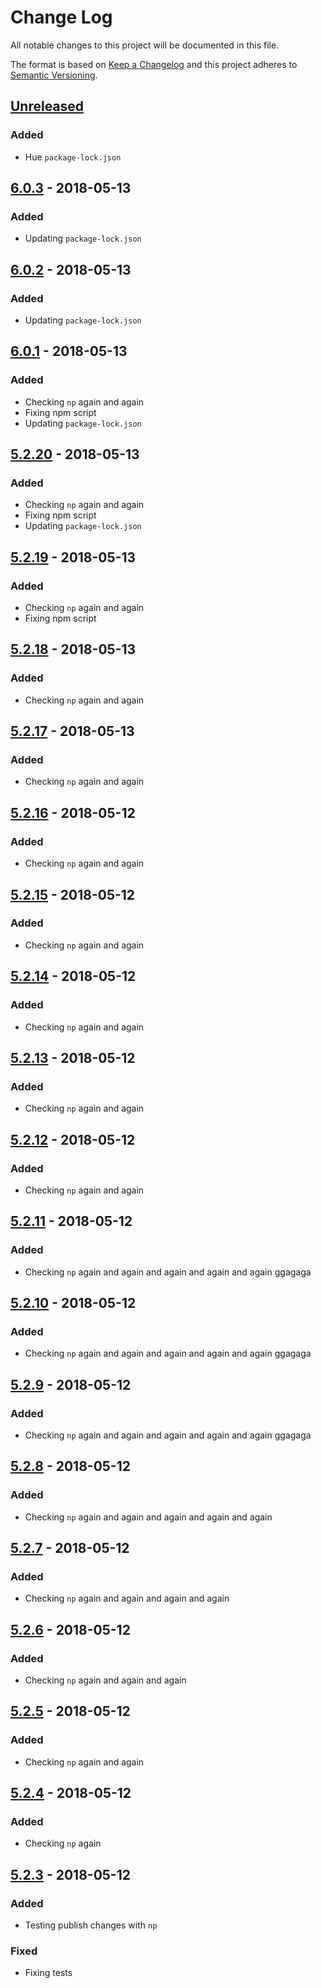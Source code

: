 # Change Log
All notable changes to this project will be documented in this file.

The format is based on [Keep a Changelog](http://keepachangelog.com/)
and this project adheres to [Semantic Versioning](http://semver.org/).

## [Unreleased][]
### Added
- Hue `package-lock.json`

## [6.0.3][] - 2018-05-13
### Added
- Updating `package-lock.json`

## [6.0.2][] - 2018-05-13
### Added
- Updating `package-lock.json`

## [6.0.1][] - 2018-05-13
### Added
- Checking `np` again and again
- Fixing npm script
- Updating `package-lock.json`

## [5.2.20][] - 2018-05-13
### Added
- Checking `np` again and again
- Fixing npm script
- Updating `package-lock.json`

## [5.2.19][] - 2018-05-13
### Added
- Checking `np` again and again
- Fixing npm script

## [5.2.18][] - 2018-05-13
### Added
- Checking `np` again and again

## [5.2.17][] - 2018-05-13
### Added
- Checking `np` again and again

## [5.2.16][] - 2018-05-12
### Added
- Checking `np` again and again

## [5.2.15][] - 2018-05-12
### Added
- Checking `np` again and again

## [5.2.14][] - 2018-05-12
### Added
- Checking `np` again and again

## [5.2.13][] - 2018-05-12
### Added
- Checking `np` again and again

## [5.2.12][] - 2018-05-12
### Added
- Checking `np` again and again

## [5.2.11][] - 2018-05-12
### Added
- Checking `np` again and again and again and again and again ggagaga


## [5.2.10][] - 2018-05-12
### Added
- Checking `np` again and again and again and again and again ggagaga

## [5.2.9][] - 2018-05-12
### Added
- Checking `np` again and again and again and again and again ggagaga

## [5.2.8][] - 2018-05-12
### Added
- Checking `np` again and again and again and again and again

## [5.2.7][] - 2018-05-12
### Added
- Checking `np` again and again and again and again

## [5.2.6][] - 2018-05-12
### Added
- Checking `np` again and again and again

## [5.2.5][] - 2018-05-12
### Added
- Checking `np` again and again

## [5.2.4][] - 2018-05-12
### Added
- Checking `np` again


## [5.2.3][] - 2018-05-12
### Added
- Testing publish changes with `np`

### Fixed
- Fixing tests


[Unreleased]: https://github.com/willmendesneto/willmendesneto-playground/compare/v6.0.3...HEAD
[6.0.3]: https://github.com/willmendesneto/willmendesneto-playground/compare/v6.0.2...v6.0.3
[6.0.2]: https://github.com/willmendesneto/willmendesneto-playground/compare/v6.0.1...v6.0.2
[6.0.1]: https://github.com/willmendesneto/willmendesneto-playground/compare/v5.2.20...v6.0.1
[5.2.20]: https://github.com/willmendesneto/willmendesneto-playground/compare/v5.2.19...v5.2.20
[5.2.19]: https://github.com/willmendesneto/willmendesneto-playground/compare/v5.2.18...v5.2.19
[5.2.18]: https://github.com/willmendesneto/willmendesneto-playground/compare/v5.2.17...v5.2.18
[5.2.17]: https://github.com/willmendesneto/willmendesneto-playground/compare/v5.2.16...v5.2.17
[5.2.16]: https://github.com/willmendesneto/willmendesneto-playground/compare/v5.2.15...v5.2.16
[5.2.15]: https://github.com/willmendesneto/willmendesneto-playground/compare/v5.2.14...v5.2.15
[5.2.14]: https://github.com/willmendesneto/willmendesneto-playground/compare/v5.2.13...v5.2.14
[5.2.13]: https://github.com/willmendesneto/willmendesneto-playground/compare/v5.2.12...v5.2.13
[5.2.12]: https://github.com/willmendesneto/willmendesneto-playground/compare/v5.2.11...v5.2.12
[5.2.11]: https://github.com/willmendesneto/willmendesneto-playground/compare/v5.2.10...v5.2.11
[5.2.10]: https://github.com/willmendesneto/willmendesneto-playground/compare/v5.2.9...v5.2.10
[5.2.9]: https://github.com/willmendesneto/willmendesneto-playground/compare/v5.2.8...v5.2.9
[5.2.8]: https://github.com/willmendesneto/willmendesneto-playground/compare/v5.2.7...v5.2.8
[5.2.7]: https://github.com/willmendesneto/willmendesneto-playground/compare/v5.2.6...v5.2.7
[5.2.6]: https://github.com/willmendesneto/willmendesneto-playground/compare/v5.2.5...v5.2.6
[5.2.5]: https://github.com/willmendesneto/willmendesneto-playground/compare/v5.2.4...v5.2.5
[5.2.4]: https://github.com/willmendesneto/willmendesneto-playground/compare/v5.2.3...v5.2.4
[5.2.3]: https://github.com/willmendesneto/willmendesneto-playground/tree/v5.2.3
